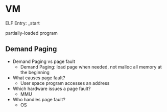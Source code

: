 # VM

ELF Entry: _start

partially-loaded program

## Demand Paging

+ Demand Paging vs page fault
  + Demand Paging: load page when needed, not malloc all memory at the beginning 
+ What causes page fault?
  + User space program accesses an address
+ Which hardware issues a page fault?
  + MMU
+ Who handles page fault?
  + OS